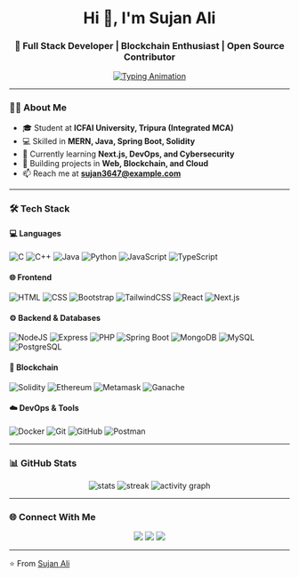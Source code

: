 <!-- Header -->
<h1 align="center">Hi 👋, I'm Sujan Ali</h1>
<h3 align="center">🚀 Full Stack Developer | Blockchain Enthusiast | Open Source Contributor</h3>

<p align="center">
  <a href="https://github.com/Sujan3647">
    <img src="https://readme-typing-svg.herokuapp.com?font=Fira+Code&size=22&duration=3000&pause=1000&color=00F7FF&center=true&vCenter=true&width=600&lines=Passionate+Full+Stack+Developer;Blockchain+%26+Web3+Explorer;Open+Source+Contributor;Lifelong+Learner+%F0%9F%92%AA" alt="Typing Animation"/>
  </a>
</p>

---

### 👨‍💻 About Me
- 🎓 Student at **ICFAI University, Tripura (Integrated MCA)**  
- 💻 Skilled in **MERN, Java, Spring Boot, Solidity**  
- 🌱 Currently learning **Next.js, DevOps, and Cybersecurity**  
- 🔗 Building projects in **Web, Blockchain, and Cloud**  
- 📫 Reach me at **sujan3647@example.com**  

---

### 🛠️ Tech Stack

#### 💻 Languages
![C](https://img.shields.io/badge/C-00599C?style=flat&logo=c&logoColor=white)
![C++](https://img.shields.io/badge/C++-00599C?style=flat&logo=cplusplus&logoColor=white)
![Java](https://img.shields.io/badge/Java-ED8B00?style=flat&logo=openjdk&logoColor=white)
![Python](https://img.shields.io/badge/Python-3776AB?style=flat&logo=python&logoColor=white)
![JavaScript](https://img.shields.io/badge/JavaScript-323330?style=flat&logo=javascript&logoColor=F7DF1E)
![TypeScript](https://img.shields.io/badge/TypeScript-007ACC?style=flat&logo=typescript&logoColor=white)

#### 🌐 Frontend  
![HTML](https://img.shields.io/badge/HTML5-E34F26?style=flat&logo=html5&logoColor=white) 
![CSS](https://img.shields.io/badge/CSS3-1572B6?style=flat&logo=css3&logoColor=white) 
![Bootstrap](https://img.shields.io/badge/Bootstrap-563D7C?style=flat&logo=bootstrap&logoColor=white)
![TailwindCSS](https://img.shields.io/badge/Tailwind_CSS-38B2AC?style=flat&logo=tailwind-css&logoColor=white)
![React](https://img.shields.io/badge/React-20232A?style=flat&logo=react&logoColor=61DAFB)
![Next.js](https://img.shields.io/badge/Next.js-000000?style=flat&logo=nextdotjs&logoColor=white)

#### ⚙️ Backend & Databases  
![NodeJS](https://img.shields.io/badge/Node.js-43853D?style=flat&logo=node.js&logoColor=white)
![Express](https://img.shields.io/badge/Express.js-404D59?style=flat)
![PHP](https://img.shields.io/badge/PHP-777BB4?style=flat&logo=php&logoColor=white)
![Spring Boot](https://img.shields.io/badge/Spring%20Boot-6DB33F?style=flat&logo=springboot&logoColor=white)
![MongoDB](https://img.shields.io/badge/MongoDB-4EA94B?style=flat&logo=mongodb&logoColor=white)
![MySQL](https://img.shields.io/badge/MySQL-005C84?style=flat&logo=mysql&logoColor=white)
![PostgreSQL](https://img.shields.io/badge/PostgreSQL-316192?style=flat&logo=postgresql&logoColor=white)

#### 🔗 Blockchain  
![Solidity](https://img.shields.io/badge/Solidity-363636?style=flat&logo=solidity&logoColor=white)
![Ethereum](https://img.shields.io/badge/Ethereum-3C3C3D?style=flat&logo=ethereum&logoColor=white)
![Metamask](https://img.shields.io/badge/Metamask-F6851B?style=flat&logo=metamask&logoColor=white)
![Ganache](https://img.shields.io/badge/Ganache-FF8800?style=flat&logo=ethereum&logoColor=white)

#### ☁️ DevOps & Tools  
![Docker](https://img.shields.io/badge/Docker-2496ED?style=flat&logo=docker&logoColor=white)
![Git](https://img.shields.io/badge/Git-F05032?style=flat&logo=git&logoColor=white)
![GitHub](https://img.shields.io/badge/GitHub-100000?style=flat&logo=github&logoColor=white)
![Postman](https://img.shields.io/badge/Postman-FF6C37?style=flat&logo=postman&logoColor=white)

---

### 📊 GitHub Stats  
<p align="center">
  <img src="https://github-readme-stats.vercel.app/api?username=Sujan3647&show_icons=true&theme=tokyonight" alt="stats" />
  <img src="https://github-readme-streak-stats.herokuapp.com/?user=Sujan3647&theme=tokyonight" alt="streak" />
  <img src="https://github-readme-activity-graph.vercel.app/graph?username=Sujan3647&theme=react-dark&hide_border=true&area=true" alt="activity graph"/>
</p>

---

### 🌐 Connect With Me  
<p align="center">
<a href="https://linkedin.com/in/sujan-ali-587469307" target="blank"><img src="https://img.shields.io/badge/LinkedIn-0077B5?style=for-the-badge&logo=linkedin&logoColor=white"/></a>
<a href="https://instagram.com/n3xus.officaI" target="blank"><img src="https://img.shields.io/badge/Instagram-E4405F?style=for-the-badge&logo=instagram&logoColor=white"/></a>
<a href="mailto:sujan3647@example.com"><img src="https://img.shields.io/badge/Gmail-D14836?style=for-the-badge&logo=gmail&logoColor=white"/></a>
</p>

---

⭐ From [Sujan Ali](https://github.com/Sujan3647)
